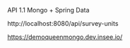 API 1.1 Mongo + Spring Data


http://localhost:8080/api/survey-units

https://demoqueenmongo.dev.insee.io/